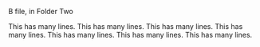 B file, in Folder Two

This has many lines.
This has many lines.
This has many lines.
This has many lines.
This has many lines.
This has many lines.
This has many lines.